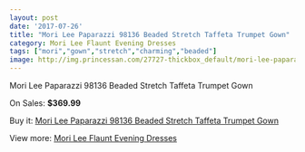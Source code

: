 ```yaml
---
layout: post
date: '2017-07-26'
title: "Mori Lee Paparazzi 98136 Beaded Stretch Taffeta Trumpet Gown"
category: Mori Lee Flaunt Evening Dresses
tags: ["mori","gown","stretch","charming","beaded"]
image: http://img.princessan.com/27727-thickbox_default/mori-lee-paparazzi-98136-beaded-stretch-taffeta-trumpet-gown.jpg
---
```

Mori Lee Paparazzi 98136 Beaded Stretch Taffeta Trumpet Gown

On Sales: **$369.99**
<a href="https://www.princessan.com/en/12620-mori-lee-paparazzi-98136-beaded-stretch-taffeta-trumpet-gown.html"><amp-img layout="responsive" width="600" height="600" src="//img.princessan.com/27727-thickbox_default/mori-lee-paparazzi-98136-beaded-stretch-taffeta-trumpet-gown.jpg" alt="Mori Lee Paparazzi 98136 Beaded Stretch Taffeta Trumpet Gown 0" /></a>
<a href="https://www.princessan.com/en/12620-mori-lee-paparazzi-98136-beaded-stretch-taffeta-trumpet-gown.html"><amp-img layout="responsive" width="600" height="600" src="//img.princessan.com/27728-thickbox_default/mori-lee-paparazzi-98136-beaded-stretch-taffeta-trumpet-gown.jpg" alt="Mori Lee Paparazzi 98136 Beaded Stretch Taffeta Trumpet Gown 1" /></a>

Buy it: [Mori Lee Paparazzi 98136 Beaded Stretch Taffeta Trumpet Gown](https://www.princessan.com/en/12620-mori-lee-paparazzi-98136-beaded-stretch-taffeta-trumpet-gown.html "Mori Lee Paparazzi 98136 Beaded Stretch Taffeta Trumpet Gown")

View more: [Mori Lee Flaunt Evening Dresses](https://www.princessan.com/en/90- "Mori Lee Flaunt Evening Dresses")